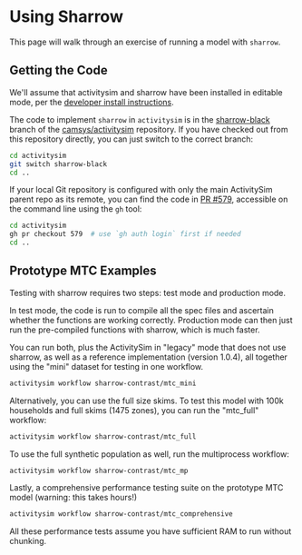 
# Using Sharrow

This page will walk through an exercise of running a model with `sharrow`.


## Getting the Code

We'll assume that activitysim and sharrow have been installed in editable
mode, per the [developer install instructions](install.md).

The code to implement `sharrow` in `activitysim` is in the
[sharrow-black](https://github.com/camsys/activitysim/tree/sharrow-black) branch
of the [camsys/activitysim](https://github.com/camsys/activitysim) repository.
If you have checked out from this repository directly, you can just switch to
the correct branch:

```sh
cd activitysim
git switch sharrow-black
cd ..
```

If your local Git repository is configured with only the main ActivitySim
parent repo as its remote, you can find the code in
[PR #579](https://github.com/ActivitySim/activitysim/pull/579), accessible on the
command line using the `gh` tool:

```sh
cd activitysim
gh pr checkout 579  # use `gh auth login` first if needed
cd ..
```


## Prototype MTC Examples

Testing with sharrow requires two steps: test mode and production mode.

In test mode, the code is run to compile all the spec files and
ascertain whether the functions are working correctly.  Production mode
can then just run the pre-compiled functions with sharrow, which is much
faster.

You can run both, plus the ActivitySim in "legacy" mode that does not use sharrow,
as well as a reference implementation (version 1.0.4), all together using the
"mini" dataset for testing in one workflow.

```sh
activitysim workflow sharrow-contrast/mtc_mini
```

Alternatively, you can use the full size skims.  To test this model with
100k households and full skims (1475 zones), you can run the "mtc_full" workflow:

```sh
activitysim workflow sharrow-contrast/mtc_full
```

To use the full synthetic population as well, run the multiprocess workflow:

```sh
activitysim workflow sharrow-contrast/mtc_mp
```

Lastly, a comprehensive performance testing suite on the prototype MTC model
(warning: this takes hours!)

```sh
activitysim workflow sharrow-contrast/mtc_comprehensive
```

All these performance tests assume you have sufficient RAM to run without chunking.
